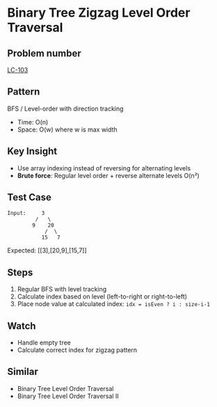 # Binary Tree Zigzag Level Order Traversal

## Problem number

[LC-103](https://leetcode.com/problems/binary-tree-zigzag-level-order-traversal)

## Pattern

BFS / Level-order with direction tracking

- Time: O(n)
- Space: O(w) where w is max width

## Key Insight

- Use array indexing instead of reversing for alternating levels
- **Brute force**: Regular level order + reverse alternate levels O(n²)

## Test Case

```
Input:     3
         /   \
        9    20
            /  \
           15   7
```

Expected: [[3],[20,9],[15,7]]

## Steps

1. Regular BFS with level tracking
2. Calculate index based on level (left-to-right or right-to-left)
3. Place node value at calculated index: `idx = isEven ? i : size-i-1`

## Watch

- Handle empty tree
- Calculate correct index for zigzag pattern

## Similar

- Binary Tree Level Order Traversal
- Binary Tree Level Order Traversal II
